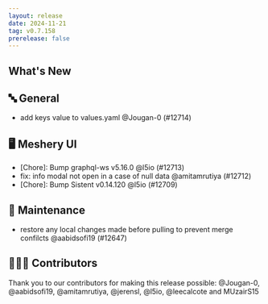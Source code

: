 ```yaml
---
layout: release
date: 2024-11-21
tag: v0.7.158
prerelease: false
---
```


## What's New
## 🔤 General
- add keys value to values.yaml  @Jougan-0 (#12714)

## 🖥 Meshery UI

- [Chore]: Bump graphql-ws v5.16.0 @l5io (#12713)
- fix: info modal not open in a case of null data @amitamrutiya (#12712)
- [Chore]: Bump Sistent v0.14.120 @l5io (#12709)

## 🧰 Maintenance

- restore any local changes made before pulling to prevent merge confilcts @aabidsofi19 (#12647)

## 👨🏽‍💻 Contributors

Thank you to our contributors for making this release possible:
@Jougan-0, @aabidsofi19, @amitamrutiya, @jerensl, @l5io, @leecalcote and MUzairS15
